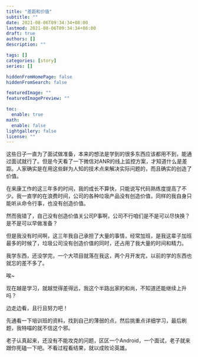 ```yaml
---
title: "差距和价值"
subtitle: ""
date: 2021-08-06T09:34:34+08:00
lastmod: 2021-08-06T09:34:34+08:00
draft: true
authors: []
description: ""

tags: []
categories: [story]
series: []

hiddenFromHomePage: false
hiddenFromSearch: false

featuredImage: ""
featuredImagePreview: ""

toc:
  enable: true
math:
  enable: false
lightgallery: false
license: ""
---
```


<!--more-->

这些日子一直为了面试做准备，本来的想法是学到的很多东西应该都用不到，能通过面试就行了。但是今天看了一下微信对ANR的线上监控方案，才知道什么是差距。人家确实是在用这些鲜为人知的技术点来解决实际问题的，而且确实的创造了价值。

在来康工作的这三年多的时间，我的成长不算快，只能说写代码熟练度提高了不少。我一直学的在浪费时间，公司的各种垃圾产品没有创造价值，同样的我自身只能听从命令行事，也没有创造价值。

然而我错了，自己没有创造价值关公司P事啊，公司不行咱们是不是可以尽快换？是不是可以早做准备？

但是我没有时间啊，这三年我自己承担了大量的事情，经常加班，是我这辈子加班最多的时候了，垃圾公司没有创造价值的同时，还占用了我大量的时间和精力。

我学东西，还没学完，一个大项目就落在我这，两个月开发完，以前的学的东西也就忘的差不多了。

唉~

现在越是学习，就越觉得差得远，我这个半路出家的和尚，不知道还能继续上升吗？

边走边看，且行且努力吧！

先通看一下培训班的资料，找到自己的薄弱的点，然后挑重点详细学习，最后刷题，我特喵的就不信这个邪。

老子认真起来，还没有不能攻克的问题，区区一个Android，一个面试，老子就来跟你死磕一下吧。不看过程看结果，就以成败论英雄。
